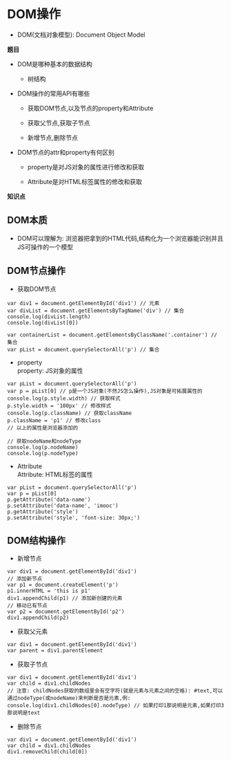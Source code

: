 # DOM操作

- DOM(文档对象模型): Document Object Model

**题目**

- DOM是哪种基本的数据结构

   - 树结构

- DOM操作的常用API有哪些

   - 获取DOM节点,以及节点的property和Attribute

   - 获取父节点,获取子节点

   - 新增节点,删除节点

- DOM节点的attr和property有何区别

   - property是对JS对象的属性进行修改和获取

   - Attribute是对HTML标签属性的修改和获取

**知识点**

## DOM本质

   - DOM可以理解为: 浏览器把拿到的HTML代码,结构化为一个浏览器能识别并且JS可操作的一个模型

## DOM节点操作

   - 获取DOM节点

   ```
   var div1 = document.getElementById('div1') // 元素
   var divList = document.getElementsByTagName('div') // 集合
   console.log(divList.length)
   console.log(divList[0])

   var containerList = document.getElementsByClassName('.container') // 集合
   var pList = document.querySelectorAll('p') // 集合
   ```

   - property  
     property: JS对象的属性

   ```
   var pList = document.querySelectorAll('p')
   var p = pList[0] // p是一个JS对象(不然JS怎么操作),JS对象是可拓展属性的  
   console.log(p.style.width) // 获取样式
   p.style.width = '100px' // 修改样式
   console.log(p.className) // 获取className
   p.className = 'p1' // 修改class
   // 以上的属性是浏览器添加的

   // 获取nodeName和nodeType
   console.log(p.nodeName)
   console.log(p.nodeType)
   ```

   - Attribute  
     Attribute: HTML标签的属性

   ```
   var pList = document.querySelectorAll('p')
   var p = pList[0]
   p.getAttribute('data-name')
   p.setAttribute('data-name', 'imooc')
   p.getAttribute('style')
   p.setAttribute('style', 'font-size: 30px;')
   ```

## DOM结构操作

   - 新增节点

   ```
   var div1 = document.getElementById('div1')
   // 添加新节点
   var p1 = document.createElement('p')
   p1.innerHTML = 'this is p1'
   div1.appendChild(p1) // 添加新创建的元素
   // 移动已有节点
   var p2 = document.getElementById('p2')
   div1.appendChild(p2)
   ```

   - 获取父元素

   ```
   var div1 = document.getElementById('div1')
   var parent = div1.parentElement
   ```

   - 获取子节点

   ```
   var div1 = document.getElementById('div1')
   var child = div1.childNodes
   // 注意: childNodes获取的数组里会有空字符(就是元素与元素之间的空格): #text,可以通过nodeType(或nodeName)来判断是否是元素,例:
   console.log(div1.childNodes[0].nodeType) // 如果打印1那说明是元素,如果打印3那说明是text
   ```

   - 删除节点

   ```
   var div1 = document.getElementById('div1')
   var child = div1.childNodes
   div1.removeChild(child[0])
   ```